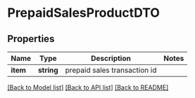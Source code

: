 # PrepaidSalesProductDTO

## Properties
Name | Type | Description | Notes
------------ | ------------- | ------------- | -------------
**item** | **string** | prepaid sales transaction id | 

[[Back to Model list]](../README.md#documentation-for-models) [[Back to API list]](../README.md#documentation-for-api-endpoints) [[Back to README]](../README.md)



